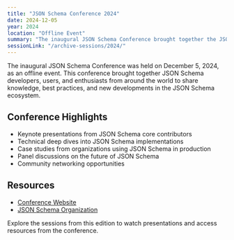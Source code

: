 ```yaml
---
title: "JSON Schema Conference 2024"
date: 2024-12-05
year: 2024
location: "Offline Event"
summary: "The inaugural JSON Schema Conference brought together the JSON Schema community for a day of talks, discussions, and networking."
sessionLink: "/archive-sessions/2024/"
---
```


The inaugural JSON Schema Conference was held on December 5, 2024, as an offline event. This conference brought together JSON Schema developers, users, and enthusiasts from around the world to share knowledge, best practices, and new developments in the JSON Schema ecosystem.

## Conference Highlights

- Keynote presentations from JSON Schema core contributors
- Technical deep dives into JSON Schema implementations
- Case studies from organizations using JSON Schema in production
- Panel discussions on the future of JSON Schema
- Community networking opportunities

## Resources

- [Conference Website](https://conference.json-schema.org)
- [JSON Schema Organization](https://json-schema.org)

Explore the sessions from this edition to watch presentations and access resources from the conference. 